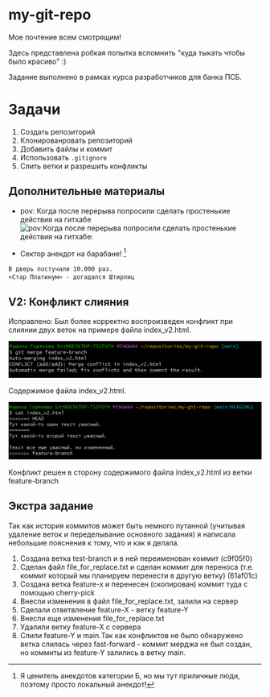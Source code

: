 # my-git-repo
Мое почтение всем смотрящим!

Здесь представлена робкая попытка вспомнить "куда тыкать чтобы было красиво" :)

Задание выполнено в рамках курса разработчиков для банка ПСБ.

# Задачи
1. Создать репозиторий
2. Клонированровать репозиторий
3. Добавить файлы и коммит
4. Использовать `.gitignore`
5. Слить ветки и разрешить конфликты

## Дополнительные материалы
* pov: Когда после перерыва попросили сделать простенькие действия на гитхабе
![pov:Когда после перерыва попросили сделать простенькие действия на гитхабе:](https://sun9-78.userapi.com/impg/fhCAaJolP1l-dS3opL_eFDG58lQZykTfxYQbPQ/JaRlGJCtOvE.jpg?size=726x636&quality=96&sign=828a37cddc3966c0944ea0cb779a2757&type=album)

* Сектор анекдот на барабане! [^1]
```
В дверь постучали 10.000 раз.
«Стар Платинум» - догадался Штирлиц
```
[^1]:Я ценитель анекдотов категории Б, но мы тут приличные люди, поэтому просто локальный анекдот!

## V2: Конфликт слияния
Исправлено: Был более корректно воспроизведен конфликт при слиянии двух веток на примере файла index_v2.html.

![Скриншот консоли с конфликтом](/PIC/CONFLICT.png)  

Содержимое файла index_v2.html.

![Скриншот с конфликтующим содержимым](/PIC/CONFLICT_2.png)

Конфликт решен в сторону содержимого файла index_v2.html из ветки feature-branch

## Экстра задание
Так как история коммитов может быть немного путанной (учитывая удаление веток и переделывание основного задания) я написала небольшие пояснения к тому, что и как я делала.
1. Создана ветка test-branch и в ней переименован коммит (c9f05f0)  
2. Сделан файл file_for_replace.txt и сделан коммит для переноса (т.е. коммит который мы планируем перенести в другую ветку) (61af01c)  
3. Создана ветка feature-x и перенесен (скопирован) коммит туда с помощью cherry-pick  
4. Внесли изменения в файл file_for_replace.txt, залили на сервер  
5. Сделали ответвление feature-X - ветку feature-Y  
6. Внесли еще изменения file_for_replace.txt 
7. Удалили ветку feature-X с сервера   
8. Слили feature-Y и main.Так как конфликтов не было обнаружено ветка слилась через fast-forward - коммит мерджа не был создан, но коммиты из feature-Y залились в ветку main.  
